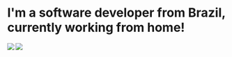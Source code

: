 # I'm a software developer from Brazil, currently working from home!

<div>
<a href="https://github-readme-stats.vercel.app/api?username=kam92&theme=tokyonight&show_icons=true">
  <img  align="left" src="https://github-readme-stats.vercel.app/api?username=kam92&theme=tokyonight&show_icons=true" />
</a>
<a href="https://github-readme-stats.vercel.app/api/top-langs/?username=kam92&theme=tokyonight">
  <img align="left" src="https://github-readme-stats.vercel.app/api/top-langs/?username=kam92&theme=tokyonight" />
</a>
</div>
